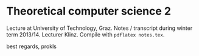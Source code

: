 Theoretical computer science 2
==============================

Lecture at University of Technology, Graz.
Notes / transcript during winter term 2013/14.
Lecturer Klinz.
Compile with ``pdflatex notes.tex``.

best regards,
prokls
